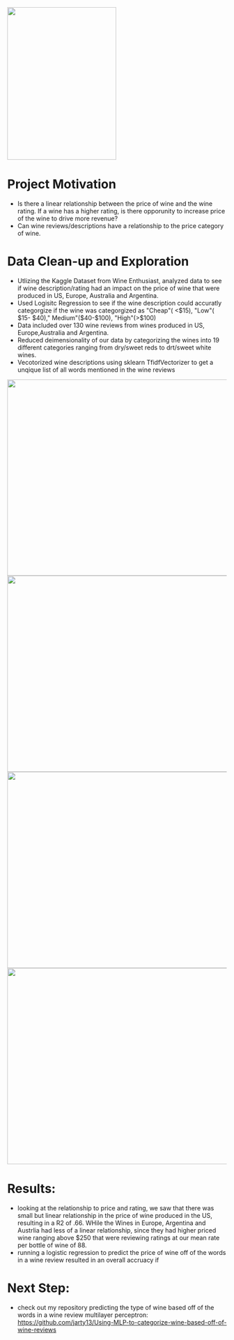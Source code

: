 <img src="https://github.com/jarty13/Wine-Rating-impact-on-Wine-Price/blob/master/wine.png" width="250" height="350">

# Project Motivation
* Is there a linear relationship between the price of wine and the wine rating. If a wine has a higher rating, is there opporunity to increase price of the wine to drive more revenue?
* Can wine reviews/descriptions have a relationship to the price category of wine.


# Data Clean-up and  Exploration
* Utlizing the Kaggle Dataset from Wine Enthusiast, analyzed data to see if wine description/rating had an impact on the price of wine that were produced in US, Europe, Australia and Argentina.
* Used Logisitc Regression to see if the wine description could accuratly categorgize if the wine was categorgized as "Cheap"( <$15), "Low"( $15- $40)," Medium"($40-$100), "High"(>$100)
* Data included over 130 wine reviews from wines produced in US, Europe,Australia and Argentina. 
* Reduced deimensionality of our data by categorizing the wines into 19 different categories ranging from dry/sweet reds to drt/sweet white wines.
* Vecotorized wine descriptions using sklearn TfidfVectorizer to get a unqique list of all words mentioned in the wine reviews

<img src="https://github.com/jarty13/Wine-Rating-impact-on-Wine-Price/blob/master/images/wine%20rating.png" width="650" height="450">

<img src="https://github.com/jarty13/Wine-Rating-impact-on-Wine-Price/blob/master/images/wine%20price%20distribution.png" width="650" height="450">

<img src="https://github.com/jarty13/Wine-Rating-impact-on-Wine-Price/blob/master/images/price%20distribtuion%20by%20type%20of%20wine-%20US.png" width="850" height="450">

<img src="https://github.com/jarty13/Wine-Rating-impact-on-Wine-Price/blob/master/images/price%20distribution%20by%20type%20of%20wine%20-%20other%20countries.png" width="850" height="450">

# Results:
* looking at the relationship to price and rating, we saw that there was small but linear relationship in the price of wine produced in the US, resulting in a R2 of .66. WHile the Wines in Europe, Argentina and Austrlia had less of a linear relationship, since they had higher priced wine ranging above $250 that were reviewing ratings at our mean rate per bottle of wine of 88. 
* running a logistic regression to predict the price of wine off of the words in a wine review resulted in an overall accruacy if 
# Next Step:
- check out my repository predicting the type of wine based off of the words in a wine review multilayer perceptron:
https://github.com/jarty13/Using-MLP-to-categorize-wine-based-off-of-wine-reviews
